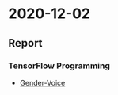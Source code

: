 # 2020-12-02

## Report

### TensorFlow Programming

* [Gender-Voice](https://github.com/prjiang/AI-Seminar/blob/main/2020-12-02/GenderVoice-TensorFlowProgramming.ipynb)

